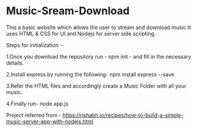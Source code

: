 # Music-Sream-Download

This a basic website which allows the user to stream and download music.It uses HTML & CSS for UI and Nodejs for server side scripting.

Steps for initialization -

1.Once you download the repository run -
  npm init -
  and fill in the necessary details.
  
2.Install express by running the following-
  npm install express --save

3.Refer the HTML files and accordingly create a Music Folder with all your music.

4.Finally run-
  node app.js
  
  
Project referred from - https://rishabh.io/recipes/how-to-build-a-simple-music-server-app-with-nodejs.html
